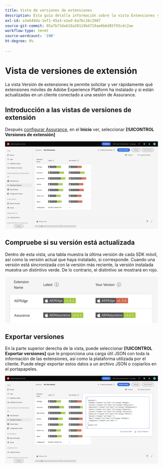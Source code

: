 ```yaml
---
title: Vista de versiones de extensiones
description: Esta guía detalla información sobre la vista Extensiones y versiones en Adobe Experience Platform Assurance.
exl-id: a3a649da-1ef1-45a3-a1ed-6a7bc16c2987
source-git-commit: 05a7b73da610a30119b4719ae6b6d85f93cdc2ae
workflow-type: tm+mt
source-wordcount: '190'
ht-degree: 0%

---
```


# Vista de versiones de extensión

La vista Versión de extensiones le permite solicitar y ver rápidamente qué extensiones móviles de Adobe Experience Platform ha instalado y si están actualizadas en un cliente conectado a una sesión de Assurance.

## Introducción a las vistas de versiones de extensión

Después [configurar Assurance](../tutorials/implement-assurance.md), en el **Inicio** ver, seleccionar **[!UICONTROL Versiones de extensión]**

![Versiones de extensión](./images/versions/versions-extension.png)

## Compruebe si su versión está actualizada

Dentro de esta vista, una tabla muestra la última versión de cada SDK móvil, así como la versión actual que haya instalado, si corresponde. Cuando una versión está sincronizada con la versión más reciente, la versión instalada muestra un distintivo verde. De lo contrario, el distintivo se mostrará en rojo.

![Comparación de versiones de extensión](./images/versions/versions-extension-version.png)

## Exportar versiones

En la parte superior derecha de la vista, puede seleccionar **[!UICONTROL Exportar versiones]** que le proporciona una carga útil JSON con toda la información de las extensiones, así como la plataforma utilizada por el cliente. Puede elegir exportar estos datos a un archivo JSON o copiarlos en el portapapeles.

![Exportación de versiones de extensión](./images/versions/versions-extension-export.png)
